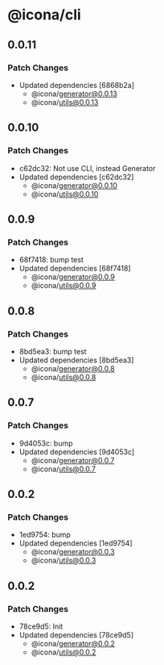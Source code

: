 # @icona/cli

## 0.0.11

### Patch Changes

- Updated dependencies [6868b2a]
  - @icona/generator@0.0.13
  - @icona/utils@0.0.13

## 0.0.10

### Patch Changes

- c62dc32: Not use CLI, instead Generator
- Updated dependencies [c62dc32]
  - @icona/generator@0.0.10
  - @icona/utils@0.0.10

## 0.0.9

### Patch Changes

- 68f7418: bump test
- Updated dependencies [68f7418]
  - @icona/generator@0.0.9
  - @icona/utils@0.0.9

## 0.0.8

### Patch Changes

- 8bd5ea3: bump test
- Updated dependencies [8bd5ea3]
  - @icona/generator@0.0.8
  - @icona/utils@0.0.8

## 0.0.7

### Patch Changes

- 9d4053c: bump
- Updated dependencies [9d4053c]
  - @icona/generator@0.0.7
  - @icona/utils@0.0.7

## 0.0.2

### Patch Changes

- 1ed9754: bump
- Updated dependencies [1ed9754]
  - @icona/generator@0.0.3
  - @icona/utils@0.0.3

## 0.0.2

### Patch Changes

- 78ce9d5: Init
- Updated dependencies [78ce9d5]
  - @icona/generator@0.0.2
  - @icona/utils@0.0.2
